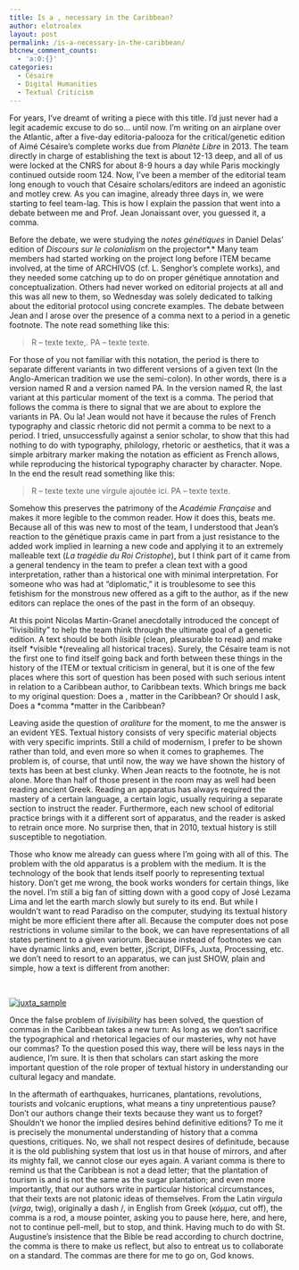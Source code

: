 ```yaml
---
title: Is a , necessary in the Caribbean?
author: elotroalex
layout: post
permalink: /is-a-necessary-in-the-caribbean/
btcnew_comment_counts:
  - 'a:0:{}'
categories:
  - Césaire
  - Digital Humanities
  - Textual Criticism
---
```

For years, I&#8217;ve dreamt of writing a piece with this title. I’d just never had a legit academic excuse to do so&#8230; until now. I&#8217;m writing on an airplane over the Atlantic, after a five-day editoria-palooza for the critical/genetic edition of Aimé Césaire&#8217;s complete works due from *Planète Libre* in 2013. The team directly in charge of establishing the text is about 12-13 deep, and all of us were locked at the CNRS for about 8-9 hours a day while Paris mockingly continued outside room 124. Now, I&#8217;ve been a member of the editorial team long enough to vouch that Césaire scholars/editors are indeed an agonistic and motley crew. As you can imagine, already three days in, we were starting to feel team-lag. This is how I explain the passion that went into a debate between me and Prof. Jean Jonaissant over, you guessed it, a comma.

Before the debate, we were studying the *notes génétiques* in Daniel Delas&#8217; edition of *Discours sur le colonialism* on the projector*.* Many team members had started working on the project long before ITEM became involved, at the time of ARCHIVOS (cf. L. Senghor’s complete works), and they needed some catching up to do on proper génétique annotation and conceptualization. Others had never worked on editorial projects at all and this was all new to them, so Wednesday was solely dedicated to talking about the editorial protocol using concrete examples. The debate between Jean and I arose over the presence of a comma next to a period in a genetic footnote. The note read something like this:

> R – texte texte,. PA – texte texte.

For those of you not familiar with this notation, the period is there to separate different variants in two different versions of a given text (In the Anglo-American tradition we use the semi-colon). In other words, there is a version named R and a version named PA. In the version named R, the last variant at this particular moment of the text is a comma. The period that follows the comma is there to signal that we are about to explore the variants in PA. Ou la! Jean would not have it because the rules of French typography and classic rhetoric did not permit a comma to be next to a period. I tried, unsuccessfully against a senior scholar, to show that this had nothing to do with typography, philology, rhetoric or aesthetics, that it was a simple arbitrary marker making the notation as efficient as French allows, while reproducing the historical typography character by character. Nope. In the end the result read something like this:

> R – texte texte <span style="font-style: normal;">une virgule ajoutée ici. </span>PA – texte texte.

Somehow this preserves the patrimony of the *Académie Française* and makes it more legible to the common reader. How it does this, beats me. Because all of this was new to most of the team, I understood that Jean’s reaction to the génétique praxis came in part from a just resistance to the added work implied in learning a new code and applying it to an extremely malleable text (*La tragédie du Roi Cristophe*), but I think part of it came from a general tendency in the team to prefer a clean text with a good interpretation, rather than a historical one with minimal interpretation. For someone who was had at “diplomatic,” it is troublesome to see this fetishism for the monstrous new offered as a gift to the author, as if the new editors can replace the ones of the past in the form of an obsequy.

At this point Nicolas Martin-Granel anecdotally introduced the concept of “livisibility” to help the team think through the ultimate goal of a genetic edition. A text should be both *lisible* (clean, pleasurable to read) and make itself *visible *(revealing all historical traces). Surely, the Césaire team is not the first one to find itself going back and forth between these things in the history of the ITEM or textual criticism in general, but it is one of the few places where this sort of question has been posed with such serious intent in relation to a Caribbean author, to Caribbean texts. Which brings me back to my original question: Does a , matter in the Caribbean? Or should I ask, Does a *comma *matter in the Caribbean?

Leaving aside the question of *oraliture* for the moment, to me the answer is an evident YES. Textual history consists of very specific material objects with very specific imprints. Still a child of modernism, I prefer to be shown rather than told, and even more so when it comes to graphemes. The problem is, of course, that until now, the way we have shown the history of texts has been at best clunky. When Jean reacts to the footnote, he is not alone. More than half of those present in the room may as well had been reading ancient Greek. Reading an apparatus has always required the mastery of a certain language, a certain logic, usually requiring a separate section to instruct the reader. Furthermore, each new school of editorial practice brings with it a different sort of apparatus, and the reader is asked to retrain once more. No surprise then, that in 2010, textual history is still susceptible to negotiation.

Those who know me already can guess where I’m going with all of this. The problem with the old apparatus is a problem with the medium. It is the technology of the book that lends itself poorly to representing textual history. Don’t get me wrong, the book works wonders for certain things, like the novel. I&#8217;m still a big fan of sitting down with a good copy of José Lezama Lima and let the earth march slowly but surely to its end. But while I wouldn&#8217;t want to read Paradiso on the computer, studying its textual history might be more efficient there after all. Because the computer does not pose restrictions in volume similar to the book, we can have representations of all states pertinent to a given variorum. Because instead of footnotes we can have dynamic links and, even better, jScript, DIFFs, Juxta, Processing, etc. we don’t need to resort to an apparatus, we can just SHOW, plain and simple, how a text is different from another:

&nbsp;

[<img style="display: block; float: none; margin-left: auto; margin-right: auto; border: 0px;" title="juxta_sample" alt="juxta_sample" src="http://i1.wp.com/elotroalex.webfactional.com/wp-content/uploads/2010/10/juxta_sample_thumb1.png?resize=476%2C235" border="0" data-recalc-dims="1" />][1]

Once the false problem of *livisibility* has been solved, the question of commas in the Caribbean takes a new turn: As long as we don’t sacrifice the typographical and rhetorical legacies of our masteries, why not have our commas? To the question posed this way, there will be less nays in the audience, I’m sure. It is then that scholars can start asking the more important question of the role proper of textual history in understanding our cultural legacy and mandate.

In the aftermath of earthquakes, hurricanes, plantations, revolutions, tourists and volcanic eruptions, what means a tiny unpretentious pause? Don’t our authors change their texts because they want us to forget? Shouldn’t we honor the implied desires behind definitive editions? To me it is precisely the monumental understanding of history that a comma questions, critiques. No, we shall not respect desires of definitude, because it is the old publishing system that lost us in that house of mirrors, and after its mighty fall, we cannot close our eyes again. A variant comma is there to remind us that the Caribbean is not a dead letter; that the plantation of tourism is and is not the same as the sugar plantation; and even more importantly, that our authors write in particular historical circumstances, that their texts are not platonic ideas of themselves. From the Latin *virgula* (*virga*, twig), originally a dash /, in English from Greek (*κόμμα*, cut off), the comma is a rod, a mouse pointer, asking you to pause here, here, and here, not to continue pell-mell, but to stop, and think. Having much to do with St. Augustine’s insistence that the Bible be read according to church doctrine, the comma is there to make us reflect, but also to entreat us to collaborate on a standard. The commas are there for me to go on, God knows.

 [1]: http://i2.wp.com/elotroalex.webfactional.com/wp-content/uploads/2010/10/juxta_sample1.png